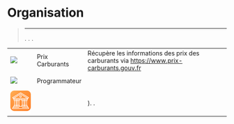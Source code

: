 
# Organisation


>****
>. . .
> [](https://market.jeedom.com/index.php?v=d&p=market&type=plugin&categorie=organization) 


| | | | |
|--- | --- | --- | ---|
|<img src="prixcarburants/prixcarburants_icon.png" class="pluginLogo" width="100" />|Prix Carburants|Récupère les informations des prix des carburants via https://www.prix-carburants.gouv.fr|[](https://floman321.github.io/prixcarburants/de_DE/)<br/>[](https://market.jeedom.com/index.php?v=d&p=market_display&id=3984)<br/>[](https://floman321.github.io/prixcarburants/de_DE/changelog)|
|<img src="programmateur/programmateur_icon.png" class="pluginLogo" width="100" />|Programmateur||[](https://caelion.github.io/jeedom-plugins-documentation/Programmateur/de_DE/)<br/>[](https://market.jeedom.com/index.php?v=d&p=market_display&id=3942)<br/>[](https://caelion.github.io/jeedom-plugins-documentation/Programmateur/de_DE/changelog)|
|<img src="stockexchange/stockexchange_icon.png" class="pluginLogo" width="100" />||). .|[](https://mips2648.github.io/jeedom-plugins-docs/stockexchange/de_DE/)<br/>[](https://market.jeedom.com/index.php?v=d&p=market_display&id=3841)<br/>[](https://mips2648.github.io/jeedom-plugins-docs/stockexchange/de_DE/changelog)|
